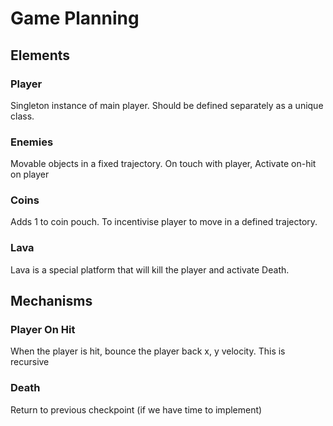 # Game Planning

## Elements

### Player

Singleton instance of main player. Should be defined separately as a unique class.

### Enemies

Movable objects in a fixed trajectory. On touch with player, Activate on-hit on player

### Coins

Adds 1 to coin pouch. To incentivise player to move in a defined trajectory.

### Lava

Lava is a special platform that will kill the player and activate Death.

## Mechanisms

### Player On Hit

When the player is hit, bounce the player back x, y velocity. This is recursive

### Death

Return to previous checkpoint (if we have time to implement)
